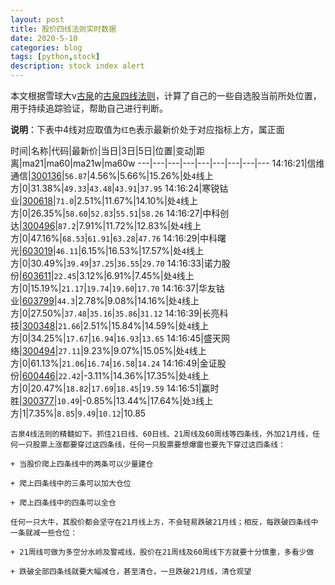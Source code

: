```yaml
---
layout: post
title: 股价四线法则实时数据
date: 2020-5-10
categories: blog
tags: [python,stock]
description: stock index alert
---
```



本文根据雪球大v[古泉](https://xueqiu.com/u/7148646888)的[古泉四线法则](https://xueqiu.com/7148646888/130498192)，计算了自己的一些自选股当前所处位置，用于持续追踪验证，帮助自己进行判断。

**说明**：下表中4线对应取值为`红色`表示最新价处于对应指标上方，属正面

时间|名称|代码|最新价|当日|3日|5日|位置|变动|距离|ma21|ma60|ma21w|ma60w
---|---|---|---|---|---|---|---|---
14:16:21|信维通信|[300136](https://xueqiu.com/S/SZ300136)|`56.87`|4.56%|5.66%|15.26%|处`4`线上方|0|31.38%|`49.33`|`43.48`|`43.91`|`37.95`
14:16:24|寒锐钴业|[300618](https://xueqiu.com/S/SZ300618)|`71.0`|2.51%|11.67%|14.10%|处`4`线上方|0|26.35%|`58.60`|`52.83`|`55.51`|`58.26`
14:16:27|中科创达|[300496](https://xueqiu.com/S/SZ300496)|`87.2`|7.91%|11.72%|12.83%|处`4`线上方|0|47.16%|`68.53`|`61.91`|`63.28`|`47.76`
14:16:29|中科曙光|[603019](https://xueqiu.com/S/SH603019)|`46.11`|6.15%|16.53%|17.57%|处`4`线上方|0|30.49%|`39.49`|`37.25`|`36.55`|`29.70`
14:16:33|诺力股份|[603611](https://xueqiu.com/S/SH603611)|`22.45`|3.12%|6.91%|7.45%|处`4`线上方|0|15.19%|`21.17`|`19.74`|`19.60`|`17.70`
14:16:37|华友钴业|[603799](https://xueqiu.com/S/SH603799)|`44.3`|2.78%|9.08%|14.16%|处`4`线上方|0|27.50%|`37.48`|`35.16`|`35.86`|`31.12`
14:16:39|长亮科技|[300348](https://xueqiu.com/S/SZ300348)|`21.66`|2.51%|15.84%|14.59%|处`4`线上方|0|34.25%|`17.67`|`16.94`|`16.93`|`13.65`
14:16:45|盛天网络|[300494](https://xueqiu.com/S/SZ300494)|`27.11`|9.23%|9.07%|15.05%|处`4`线上方|0|61.13%|`21.06`|`16.74`|`16.58`|`14.24`
14:16:49|金证股份|[600446](https://xueqiu.com/S/SH600446)|`22.42`|-3.11%|14.36%|17.35%|处`4`线上方|0|20.47%|`18.82`|`17.69`|`18.45`|`19.59`
14:16:51|赢时胜|[300377](https://xueqiu.com/S/SZ300377)|`10.49`|-0.85%|13.44%|17.64%|处`3`线上方|1|7.35%|`8.85`|`9.49`|`10.12`|10.85

```
古泉4线法则的精髓如下。抓住21日线、60日线、21周线及60周线等四条线，外加21月线，任何一只股票上涨都要穿过这四条线，任何一只股票要想爆雷也要先下穿过这四条线：

+ 当股价爬上四条线中的两条可以少量建仓

+ 爬上四条线中的三条可以加大仓位

+ 爬上四条线中的四条可以全仓

任何一只大牛，其股价都会坚守在21月线上方，不会轻易跌破21月线；相反，每跌破四条线中一条就减一些仓位：

+ 21周线可做为多空分水岭及警戒线，股价在21周线及60周线下方就要十分慎重，多看少做

+ 跌破全部四条线就要大幅减仓，甚至清仓，一旦跌破21月线，清仓观望
```
